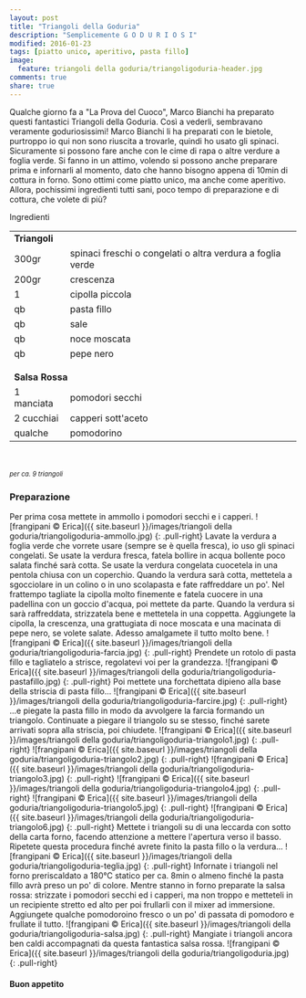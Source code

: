 ```yaml
---
layout: post
title: "Triangoli della Goduria"
description: "Semplicemente G O D U R I O S I"
modified: 2016-01-23
tags: [piatto unico, aperitivo, pasta fillo]
image:
  feature: triangoli della goduria/triangoligoduria-header.jpg
comments: true
share: true
---
```


Qualche giorno fa a "La Prova del Cuoco", Marco Bianchi ha preparato questi fantastici Triangoli della Goduria. Così a vederli, sembravano veramente goduriosissimi! Marco Bianchi li ha preparati con le bietole, purtroppo io qui non sono riuscita a trovarle, quindi ho usato gli spinaci. Sicuramente si possono fare anche con le cime di rapa o altre verdure a foglia verde. Si fanno in un attimo, volendo si possono anche preparare prima e infornarli al momento, dato che hanno bisogno appena di 10min di cottura in forno. Sono ottimi come piatto unico, ma anche come aperitivo. Allora, pochissimi ingredienti tutti sani, poco tempo di preparazione e di cottura, che volete di più?


<div class="ingredients">
  <div class="ingredients-title">Ingredienti</div>
  <table>
    <tbody>
      </tr>
        <td colspan="2"><b>Triangoli</b></td>
      </tr>
      <tr>
        <td>300gr</td>
        <td>spinaci freschi o congelati o altra verdura a foglia verde</td>
      </tr>
      <tr>
        <td>200gr</td>
        <td>crescenza</td>
      </tr>
      <tr>
        <td>1</td>
        <td>cipolla piccola</td>
      </tr>
      <tr>
        <td>qb</td>
        <td>pasta fillo</td>
      </tr>
      <tr>
        <td>qb</td>
        <td>sale</td>
      </tr>
      <tr>
        <td>qb</td>
        <td>noce moscata</td>
      </tr>
      <tr>
        <td>qb</td>
        <td>pepe nero</td>
      </tr>
      <tr style="height: 15px;"></tr>
      <tr>          
        <td colspan="2"><b>Salsa Rossa</b></td>
      </tr>      
      <tr>
        <td>1 manciata</td>
        <td>pomodori secchi</td>
      </tr>
      <tr>
        <td>2 cucchiai</td>
        <td>capperi sott'aceto</td>
      </tr>
      <tr>
        <td>qualche</td>
        <td>pomodorino</td>
      </tr>
    </tbody>
  </table>
  <br></br>
  <i class="pull-right" style="font-size: 80%;">per ca. 9 triangoli</i>
</div>


<h3>
  <font color="grey">
    <i class="icon-cogs"></i>
  </font> Preparazione
</h3>

Per prima cosa mettete in ammollo i pomodori secchi e i capperi.
![frangipani © Erica]({{ site.baseurl }}/images/triangoli della goduria/triangoligoduria-ammollo.jpg)
{: .pull-right}
Lavate la verdura a foglia verde che vorrete usare (sempre se è quella fresca), io uso gli spinaci congelati. Se usate la verdura fresca, fatela bollire in acqua bollente poco salata finché sarà cotta. Se usate la verdura congelata cuocetela in una pentola chiusa con un coperchio. Quando la verdura sarà cotta, mettetela a sgocciolare in un colino o in uno scolapasta e fate raffreddare un po'. Nel frattempo tagliate la cipolla molto finemente e fatela cuocere in una padellina con un goccio d'acqua, poi mettete da parte. Quando la verdura si sarà raffreddata, strizzatela bene e mettetela in una coppetta. Aggiungete la cipolla, la crescenza, una grattugiata di noce moscata e una macinata di pepe nero, se volete salate. Adesso amalgamete il tutto molto bene.
![frangipani © Erica]({{ site.baseurl }}/images/triangoli della goduria/triangoligoduria-farcia.jpg)
{: .pull-right}
Prendete un rotolo di pasta fillo e tagliatelo a strisce, regolatevi voi per la grandezza.
![frangipani © Erica]({{ site.baseurl }}/images/triangoli della goduria/triangoligoduria-pastafillo.jpg)
{: .pull-right}
Poi mettete una forchettata dipieno alla base della striscia di pasta fillo...
![frangipani © Erica]({{ site.baseurl }}/images/triangoli della goduria/triangoligoduria-farcire.jpg)
{: .pull-right}
...e piegate la pasta fillo in modo da avvolgere la farcia formando un triangolo. Continuate a piegare il triangolo su se stesso, finché sarete arrivati sopra alla striscia, poi chiudete.
![frangipani © Erica]({{ site.baseurl }}/images/triangoli della goduria/triangoligoduria-triangolo1.jpg)
{: .pull-right}
![frangipani © Erica]({{ site.baseurl }}/images/triangoli della goduria/triangoligoduria-triangolo2.jpg)
{: .pull-right}
![frangipani © Erica]({{ site.baseurl }}/images/triangoli della goduria/triangoligoduria-triangolo3.jpg)
{: .pull-right}
![frangipani © Erica]({{ site.baseurl }}/images/triangoli della goduria/triangoligoduria-triangolo4.jpg)
{: .pull-right}
![frangipani © Erica]({{ site.baseurl }}/images/triangoli della goduria/triangoligoduria-triangolo5.jpg)
{: .pull-right}
![frangipani © Erica]({{ site.baseurl }}/images/triangoli della goduria/triangoligoduria-triangolo6.jpg)
{: .pull-right}
Mettete i triangoli su di una leccarda con sotto della carta forno, facendo attenzione a mettere l'apertura verso il basso. Ripetete questa procedura finché avrete finito la pasta fillo o la verdura...
![frangipani © Erica]({{ site.baseurl }}/images/triangoli della goduria/triangoligoduria-teglia.jpg)
{: .pull-right}
Infornate i triangoli nel forno preriscaldato a 180°C statico per ca. 8min o almeno finché la pasta fillo avrà preso un po' di colore. Mentre stanno in forno preparate la salsa rossa: strizzate i pomodori secchi ed i capperi, ma non troppo e metteteli in un recipiente stretto ed alto per poi frullarli con il mixer ad immersione. Aggiungete qualche pomodoroino fresco o un po' di passata di pomodoro e frullate il tutto.
![frangipani © Erica]({{ site.baseurl }}/images/triangoli della goduria/triangoligoduria-salsa.jpg)
{: .pull-right}
Mangiate i triangoli ancora ben caldi accompagnati da questa fantastica salsa rossa.
![frangipani © Erica]({{ site.baseurl }}/images/triangoli della goduria/triangoligoduria.jpg)
{: .pull-right}

<h4>Buon appetito
  <font color="red">
    <i class="icon-smile"></i>
  </font>
</h4>
